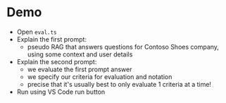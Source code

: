 # Demo
- Open `eval.ts`
- Explain the first prompt:
  * pseudo RAG that answers questions for Contoso Shoes company, using some context and user details
- Explain the second prompt:
  * we evaluate the first prompt answer
  * we specify our criteria for evaluation and notation
  * precise that it's usually best to only evaluate 1 criteria at a time!
- Run using VS Code run button